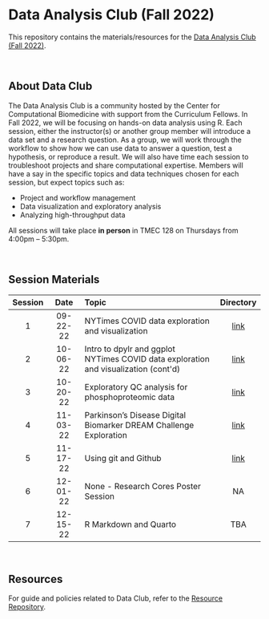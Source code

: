 # Data Analysis Club (Fall 2022)

This repository contains the materials/resources for the [Data Analysis Club (Fall 2022)](https://computationalbiomed.hms.harvard.edu/education/data-analysis-club/). 

<br/>

## About Data Club

The Data Analysis Club is a community hosted by the Center for Computational Biomedicine with support from the Curriculum Fellows. In Fall 2022, we will be focusing on hands-on data analysis using R. Each session, either the instructor(s) or another group member will introduce a data set and a research question. As a group, we will work through the workflow to show how we can use data to answer a question, test a hypothesis, or reproduce a result. We will also have time each session to troubleshoot projects and share computational expertise. Members will have a say in the specific topics and data techniques chosen for each session, but expect topics such as:

* Project and workflow management
* Data visualization and exploratory analysis
* Analyzing high-throughput data

All sessions will take place __in person__ in TMEC 128 on Thursdays from 4:00pm – 5:30pm.

<br/>

## Session Materials

|Session| Date     | Topic | Directory     |
|:-----:|:--------:|:------|:-------------:|
| 1 | 09-22-22 | NYTimes COVID data exploration and visualization | [link](Session-1) |
| 2 | 10-06-22 | Intro to dpylr and ggplot <br/> NYTimes COVID data exploration and visualization (cont'd) | [link](Session-2) |
| 3 | 10-20-22 | Exploratory QC analysis for phosphoproteomic data  | [link](Session-3) |
| 4 | 11-03-22 | Parkinson’s Disease Digital Biomarker DREAM Challenge Exploration | [link](https://www.synapse.org/#!Synapse:syn8717496/wiki/422884) |
| 5 | 11-17-22 | Using git and Github | [link](https://github.com/HMS-Data-Club/github-activity) |
| 6 | 12-01-22 | None - Research Cores Poster Session | NA |
| 7 | 12-15-22 | R Markdown and Quarto | TBA |

<br/>

## Resources

For guide and policies related to Data Club, refer to the [Resource Repository](https://github.com/HMS-Data-Club/Resources).




